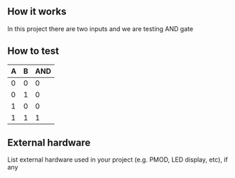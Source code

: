 <!---

This file is used to generate your project datasheet. Please fill in the information below and delete any unused
sections.

You can also include images in this folder and reference them in the markdown. Each image must be less than
512 kb in size, and the combined size of all images must be less than 1 MB.
-->

## How it works

In this project there are two inputs and we are testing AND gate

## How to test

|  A      | B      |   AND  |
|---------|--------|--------|
| 0       | 0      | 0      |
| 0       | 1      | 0      |
| 1       | 0      | 0      |
| 1       | 1      | 1      |


## External hardware

List external hardware used in your project (e.g. PMOD, LED display, etc), if any
